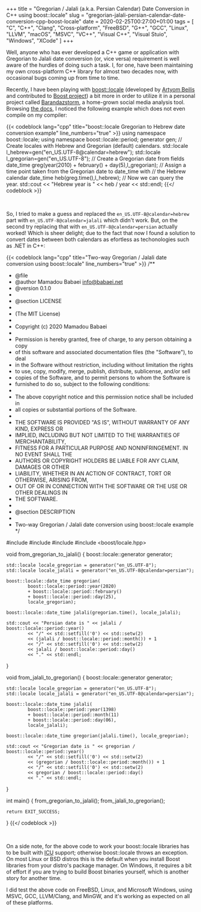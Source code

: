+++
title = "Gregorian / Jalali (a.k.a. Persian Calendar) Date Conversion in C++ using boost::locale"
slug = "gregorian-jalali-persian-calendar-date-conversion-cpp-boost-locale"
date = 2020-02-25T00:27:00+01:00
tags = [ "C", "C++", "Clang", "Cross-platform", "FreeBSD", "G++", "GCC", "Linux", "LLVM", "macOS", "MSVC", "VC++", "Visual C++", "Visual Stuio", "Windows", "XCode" ]
+++

Well, anyone who has ever developed a C++ game or application with Gregorian to Jalali date conversion (or, vice versa) requirement is well aware of the hurdles of doing such a task. I, for one,  have been maintaining my own cross-platform C++ library for almost two decades now, with occasional bugs coming up from time to time.

Recently, I have been playing with [boost::locale](https://www.boost.org/doc/libs/1_72_0/libs/locale/doc/html/index.html) (developed by [Artyom Beilis](http://cppcms.com/cv.pdf) and contributed to [Boost project](https://www.boost.org/)) a bit more in order to utilize it in a personal project called [Barandazstorm](https://twitter.com/Barandazstorm), a home-grown social media analysis tool. Browsing [the docs](https://www.boost.org/doc/libs/1_72_0/libs/locale/doc/html/dates_times_timezones.html), I noticed the following example which does not even compile on my compiler:

{{< codeblock lang="cpp" title="boost::locale Gregorian to Hebrew date conversion example" line_numbers="true" >}}
using namespace boost::locale;
using namespace boost::locale::period;
generator gen;
// Create locales with Hebrew and Gregorian (default) calendars.
std::locale l_hebrew=gen("en_US.UTF-8@calendar=hebrew");
std::locale l_gregorian=gen("en_US.UTF-8");
// Create a Gregorian date from fields
date_time greg(year(2010) + february() + day(5),l_gregorian);
// Assign a time point taken from the Gregorian date to date_time with
// the Hebrew calendar
date_time heb(greg.time(),l_hebrew);
// Now we can query the year.
std::cout << "Hebrew year is " << heb / year << std::endl;
{{</ codeblock >}}

<br />

So, I tried to make a guess and replaced the <code>en_US.UTF-8@calendar=hebrew</code> part with <code>en_US.UTF-8@calendar=jalali</code> which didn't work. But, on the second try replacing that with <code>en_US.UTF-8@calendar=persian</code> actually worked! Which is sheer delight; due to the fact that now I found a solution to convert dates between both calendars as efortless as techonologies such as .NET in C++:

{{< codeblock lang="cpp" title="Two-way Gregorian / Jalali date conversion using boost::locale" line_numbers="true" >}}
/**
* @file
* @author  Mamadou Babaei <info@babaei.net>
* @version 0.1.0
*
* @section LICENSE
*
* (The MIT License)
*
* Copyright (c) 2020 Mamadou Babaei
*
* Permission is hereby granted, free of charge, to any person obtaining a copy
* of this software and associated documentation files (the "Software"), to deal
* in the Software without restriction, including without limitation the rights
* to use, copy, modify, merge, publish, distribute, sublicense, and/or sell
* copies of the Software, and to permit persons to whom the Software is
* furnished to do so, subject to the following conditions:
*
* The above copyright notice and this permission notice shall be included in
* all copies or substantial portions of the Software.
*
* THE SOFTWARE IS PROVIDED "AS IS", WITHOUT WARRANTY OF ANY KIND, EXPRESS OR
* IMPLIED, INCLUDING BUT NOT LIMITED TO THE WARRANTIES OF MERCHANTABILITY,
* FITNESS FOR A PARTICULAR PURPOSE AND NONINFRINGEMENT. IN NO EVENT SHALL THE
* AUTHORS OR COPYRIGHT HOLDERS BE LIABLE FOR ANY CLAIM, DAMAGES OR OTHER
* LIABILITY, WHETHER IN AN ACTION OF CONTRACT, TORT OR OTHERWISE, ARISING FROM,
* OUT OF OR IN CONNECTION WITH THE SOFTWARE OR THE USE OR OTHER DEALINGS IN
* THE SOFTWARE.
*
* @section DESCRIPTION
*
* Two-way Gregorian / Jalali date conversion using boost::locale example
*/

#include <iomanip>
#include <iostream>
#include <cstdlib>
#include <boost/locale.hpp>

void from_gregorian_to_jalali()
{
    boost::locale::generator generator;

    std::locale locale_gregorian = generator("en_US.UTF-8");
    std::locale locale_jalali = generator("en_US.UTF-8@calendar=persian");

    boost::locale::date_time gregorian(
            boost::locale::period::year(2020)
            + boost::locale::period::february()
            + boost::locale::period::day(25),
            locale_gregorian);

    boost::locale::date_time jalali(gregorian.time(), locale_jalali);

    std::cout << "Persian date is " << jalali / boost::locale::period::year()
            << "/" << std::setfill('0') << std::setw(2)
            << (jalali / boost::locale::period::month()) + 1
            << "/" << std::setfill('0') << std::setw(2)
            << jalali / boost::locale::period::day()
            << "." << std::endl;
}

void from_jalali_to_gregorian()
{
    boost::locale::generator generator;

    std::locale locale_gregorian = generator("en_US.UTF-8");
    std::locale locale_jalali = generator("en_US.UTF-8@calendar=persian");

    boost::locale::date_time jalali(
            boost::locale::period::year(1398)
            + boost::locale::period::month(11)
            + boost::locale::period::day(06),
            locale_jalali);

    boost::locale::date_time gregorian(jalali.time(), locale_gregorian);

    std::cout << "Gregorian date is " << gregorian / boost::locale::period::year()
            << "/" << std::setfill('0') << std::setw(2)
            << (gregorian / boost::locale::period::month()) + 1
            << "/" << std::setfill('0') << std::setw(2)
            << gregorian / boost::locale::period::day()
            << "." << std::endl;
}

int main()
{
    from_gregorian_to_jalali();
    from_jalali_to_gregorian();

    return EXIT_SUCCESS;
}
{{</ codeblock >}}

<br />

On a side note, for the above code to work your boost::locale libraries has to be built with [ICU](http://site.icu-project.org/) support; otherwise boost::locale throws an exception. On most Linux or BSD distros this is the default when you install Boost libraries from your distro's package manager. On Windows, it requires a bit of effort if you are trying to build Boost binaries yourself, which is another story for another time.

I did test the above code on FreeBSD, Linux, and Microsoft Windows, using MSVC, GCC, LLVM/Clang, and MinGW, and it's working as expected on all of these platforms.

<!--more-->
